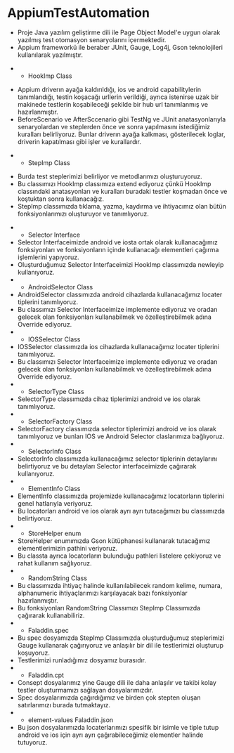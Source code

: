 # AppiumTestAutomation
- Proje Java yazılım geliştirme dili ile Page Object Model'e uygun olarak yazılmış test otomasyon senaryolarını içermektedir.
- Appium frameworkü ile beraber JUnit, Gauge, Log4j, Gson teknolojileri kullanılarak yazılmıştır.
* * HookImp Class
- Appium driverın ayağa kaldırıldığı, ios ve android capabilitylerin tanımlandığı, testin koşacağı urllerin verildiği, ayrıca istenirse uzak bir makinede testlerin koşabileceği şekilde bir hub url tanımlanmış ve hazırlanmıştır.
- BeforeScenario ve AfterSccenario gibi TestNg ve JUnit anatasyonlarıyla senaryolardan ve steplerden önce ve sonra yapılmasını istediğimiz kuralları belirliyoruz. Bunlar driverın ayağa kalkması, gösterilecek loglar, driverin kapatılması gibi işler ve kurallardır.
* * StepImp Class
- Burda test steplerimizi belirliyor ve metodlarımızı oluşturuyoruz. 
- Bu classımızı HookImp classımıza extend ediyoruz çünkü HookImp classındaki anatasyonları ve kuralları buradaki testler koşmadan önce ve koştuktan sonra kullanacağız.
- StepImp classımızda tıklama, yazma, kaydırma ve ihtiyacımız olan bütün fonksiyonlarımızı oluşturuyor ve tanımlıyoruz.
* * Selector Interface
* Selector Interfaceimizde android ve iosta ortak olarak kullanacağımız fonksiyonları ve fonksiyonların içinde kullanacağı elementleri çağırma işlemlerini yapıyoruz. 
* Oluşturduğumuz Selector Interfaceimizi HookImp classımızda newleyip kullanıyoruz.
* * AndroidSelector Class
* AndroidSelector classımızda android cihazlarda kullanacağımız locater tiplerini tanımlıyoruz.
* Bu classımızı Selector Interfaceimize implemente ediyoruz ve oradan gelecek olan fonksiyonları kullanabilmek ve özelleştirebilmek adına Override ediyoruz.
* * IOSSelector Class
* IOSSelector classımızda ios cihazlarda kullanacağımız locater tiplerini tanımlıyoruz.
* Bu classımızı Selector Interfaceimize implemente ediyoruz ve oradan gelecek olan fonksiyonları kullanabilmek ve özelleştirebilmek adına Override ediyoruz.
* * SelectorType Class
* SelectorType classımızda cihaz tiplerimizi android ve ios olarak tanımlıyoruz.
* * SelectorFactory Class
* SelectorFactory classımızda selector tiplerimizi android ve ios olarak tanımlıyoruz ve bunları IOS ve Android Selector claslarımıza bağlıyoruz.
* * SelectorInfo Class
* SelectorInfo classımızda kullanacağımız selector tiplerinin detaylarını belirtiyoruz ve bu detayları Selector interfaceimizde çağırarak kullanıyoruz.
* * ElementInfo Class 
* ElementInfo classımızda projemizde kullanacağımız locatorların tiplerini genel hatlarıyla veriyoruz.
* Bu locatorları android ve ios olarak ayrı ayrı tutacağımızı bu classımızda belirtiyoruz.
* * StoreHelper enum
* StoreHelper enumımızda Gson kütüphanesi kullanarak tutacağımız elementlerimizin pathini veriyoruz.
* Bu classta ayrıca locatorların bulunduğu pathleri listelere çekiyoruz ve rahat kullanım sağlıyoruz.
* * RandomString Class
* Bu classımızda ihtiyaç halinde kullanılabilecek random kelime, numara, alphanumeric ihtiyaçlarımızı karşılayacak bazı fonksiyonlar hazırlanmıştır.
* Bu fonksiyonları RandomString Classımızı StepImp Classımızda çağırarak kullanabiliriz.
* * Faladdin.spec
* Bu spec dosyamızda StepImp Classımızda oluşturduğumuz steplerimizi Gauge kullanarak çağırıyoruz ve anlaşılır bir dil ile testlerimizi oluşturup koşuyoruz.
* Testlerimizi runladığımız dosyamız burasıdır.
* * Faladdin.cpt
* Consept dosyalarımız yine Gauge dili ile daha anlaşılır ve takibi kolay testler oluşturmamızı sağlayan dosyalarımızdır.
* Spec dosyalarımızda çağırdığımız ve birden çok stepten oluşan satırlarımızı burada tutmaktayız.
* * element-values Faladdin.json
* Bu json dosyalarımızda locaterlarımızı spesifik bir isimle ve tiple tutup android ve ios için ayrı ayrı çağırabileceğimiz elementler halinde tutuyoruz.

